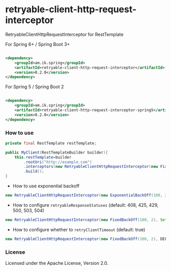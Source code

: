 # retryable-client-http-request-interceptor

RetryableClientHttpRequestInterceptor for RestTemplate

For Spring 6+ / Spring Boot 3+

```xml

<dependency>
	<groupId>am.ik.spring</groupId>
	<artifactId>retryable-client-http-request-interceptor</artifactId>
	<version>0.2.0</version>
</dependency>
```

For Spring 5 / Spring Boot 2

```xml

<dependency>
	<groupId>am.ik.spring</groupId>
	<artifactId>retryable-client-http-request-interceptor-spring5</artifactId>
	<version>0.2.0</version>
</dependency>
```

### How to use

```java
private final RestTemplate restTemplate;

public MyClient(RestTemplateBuilder builder){
	this.restTemplate=builder
		.rootUri("http://example.com")
		.interceptors(new RetryableClientHttpRequestInterceptor(new FixedBackOff(100, 2)))
		.build();
}
```

* How to use exponential backoff
```java
new RetryableClientHttpRequestInterceptor(new ExponentialBackOff(100, 2))
```

* How to configure `retryableResponseStatuses` (default: 408, 425, 429, 500, 503, 504)
```java
new RetryableClientHttpRequestInterceptor(new FixedBackOff(100, 2), Set.of(500, 503))
```

* How to configure whether to `retryClientTimeout` (default: true)
```java
new RetryableClientHttpRequestInterceptor(new FixedBackOff(100, 2), DEFAULT_RETRYABLE_RESPONSE_STATUSES, false)
```

### License

Licensed under the Apache License, Version 2.0.
